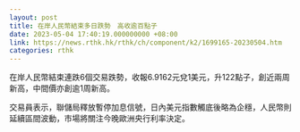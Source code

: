 ```yaml
---
layout: post
title: 在岸人民幣結束多日跌勢　高收逾百點子
date: 2023-05-04 17:40:19.000000000 +08:00
link: https://news.rthk.hk/rthk/ch/component/k2/1699165-20230504.htm
categories: rthk
---
```


在岸人民幣結束連跌6個交易跌勢，收報6.9162元兌1美元，升122點子，創近兩周新高，中間價亦創逾1周新高。

交易員表示，聯儲局釋放暫停加息信號，日內美元指數觸底後略為企穩，人民幣則延續區間波動，市場將關注今晚歐洲央行利率決定。
